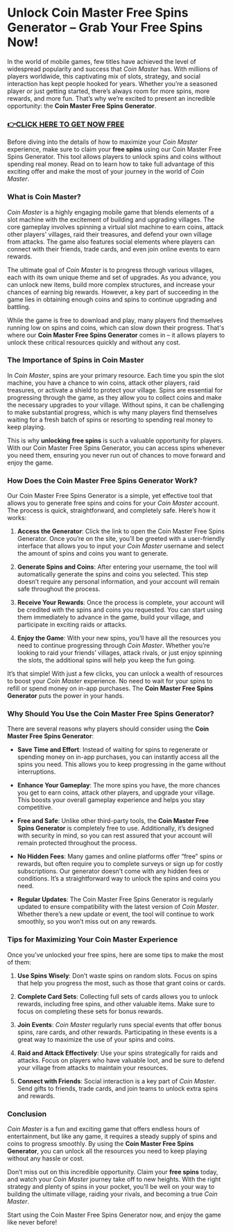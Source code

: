 # Unlock Coin Master Free Spins Generator – Grab Your Free Spins Now!

In the world of mobile games, few titles have achieved the level of widespread popularity and success that *Coin Master* has. With millions of players worldwide, this captivating mix of slots, strategy, and social interaction has kept people hooked for years. Whether you’re a seasoned player or just getting started, there’s always room for more spins, more rewards, and more fun. That’s why we’re excited to present an incredible opportunity: the **Coin Master Free Spins Generator**.

### [👉CLICK HERE TO GET NOW FREE](https://freeforyou.xyz/coin/master/)

Before diving into the details of how to maximize your *Coin Master* experience, make sure to claim your **free spins** using our Coin Master Free Spins Generator. This tool allows players to unlock spins and coins without spending real money. Read on to learn how to take full advantage of this exciting offer and make the most of your journey in the world of *Coin Master*.

### What is Coin Master?

*Coin Master* is a highly engaging mobile game that blends elements of a slot machine with the excitement of building and upgrading villages. The core gameplay involves spinning a virtual slot machine to earn coins, attack other players' villages, raid their treasures, and defend your own village from attacks. The game also features social elements where players can connect with their friends, trade cards, and even join online events to earn rewards.

The ultimate goal of *Coin Master* is to progress through various villages, each with its own unique theme and set of upgrades. As you advance, you can unlock new items, build more complex structures, and increase your chances of earning big rewards. However, a key part of succeeding in the game lies in obtaining enough coins and spins to continue upgrading and battling.

While the game is free to download and play, many players find themselves running low on spins and coins, which can slow down their progress. That's where our **Coin Master Free Spins Generator** comes in – it allows players to unlock these critical resources quickly and without any cost.

### The Importance of Spins in Coin Master

In *Coin Master*, spins are your primary resource. Each time you spin the slot machine, you have a chance to win coins, attack other players, raid treasures, or activate a shield to protect your village. Spins are essential for progressing through the game, as they allow you to collect coins and make the necessary upgrades to your village. Without spins, it can be challenging to make substantial progress, which is why many players find themselves waiting for a fresh batch of spins or resorting to spending real money to keep playing.

This is why **unlocking free spins** is such a valuable opportunity for players. With our Coin Master Free Spins Generator, you can access spins whenever you need them, ensuring you never run out of chances to move forward and enjoy the game.

### How Does the Coin Master Free Spins Generator Work?

Our Coin Master Free Spins Generator is a simple, yet effective tool that allows you to generate free spins and coins for your *Coin Master* account. The process is quick, straightforward, and completely safe. Here’s how it works:

1. **Access the Generator**: Click the link to open the Coin Master Free Spins Generator. Once you’re on the site, you’ll be greeted with a user-friendly interface that allows you to input your *Coin Master* username and select the amount of spins and coins you want to generate.
  
2. **Generate Spins and Coins**: After entering your username, the tool will automatically generate the spins and coins you selected. This step doesn’t require any personal information, and your account will remain safe throughout the process.

3. **Receive Your Rewards**: Once the process is complete, your account will be credited with the spins and coins you requested. You can start using them immediately to advance in the game, build your village, and participate in exciting raids or attacks.

4. **Enjoy the Game**: With your new spins, you’ll have all the resources you need to continue progressing through *Coin Master*. Whether you’re looking to raid your friends’ villages, attack rivals, or just enjoy spinning the slots, the additional spins will help you keep the fun going.

It’s that simple! With just a few clicks, you can unlock a wealth of resources to boost your *Coin Master* experience. No need to wait for your spins to refill or spend money on in-app purchases. The **Coin Master Free Spins Generator** puts the power in your hands.

### Why Should You Use the Coin Master Free Spins Generator?

There are several reasons why players should consider using the **Coin Master Free Spins Generator**:

- **Save Time and Effort**: Instead of waiting for spins to regenerate or spending money on in-app purchases, you can instantly access all the spins you need. This allows you to keep progressing in the game without interruptions.
  
- **Enhance Your Gameplay**: The more spins you have, the more chances you get to earn coins, attack other players, and upgrade your village. This boosts your overall gameplay experience and helps you stay competitive.

- **Free and Safe**: Unlike other third-party tools, the **Coin Master Free Spins Generator** is completely free to use. Additionally, it’s designed with security in mind, so you can rest assured that your account will remain protected throughout the process.

- **No Hidden Fees**: Many games and online platforms offer “free” spins or rewards, but often require you to complete surveys or sign up for costly subscriptions. Our generator doesn’t come with any hidden fees or conditions. It’s a straightforward way to unlock the spins and coins you need.

- **Regular Updates**: The Coin Master Free Spins Generator is regularly updated to ensure compatibility with the latest version of *Coin Master*. Whether there’s a new update or event, the tool will continue to work smoothly, so you won’t miss out on any rewards.

### Tips for Maximizing Your Coin Master Experience

Once you’ve unlocked your free spins, here are some tips to make the most of them:

1. **Use Spins Wisely**: Don’t waste spins on random slots. Focus on spins that help you progress the most, such as those that grant coins or cards.
  
2. **Complete Card Sets**: Collecting full sets of cards allows you to unlock rewards, including free spins, and other valuable items. Make sure to focus on completing these sets for bonus rewards.

3. **Join Events**: *Coin Master* regularly runs special events that offer bonus spins, rare cards, and other rewards. Participating in these events is a great way to maximize the use of your spins and coins.

4. **Raid and Attack Effectively**: Use your spins strategically for raids and attacks. Focus on players who have valuable loot, and be sure to defend your village from attacks to maintain your resources.

5. **Connect with Friends**: Social interaction is a key part of *Coin Master*. Send gifts to friends, trade cards, and join teams to unlock extra spins and rewards.

### Conclusion

*Coin Master* is a fun and exciting game that offers endless hours of entertainment, but like any game, it requires a steady supply of spins and coins to progress smoothly. By using the **Coin Master Free Spins Generator**, you can unlock all the resources you need to keep playing without any hassle or cost.

Don’t miss out on this incredible opportunity. Claim your **free spins** today, and watch your *Coin Master* journey take off to new heights. With the right strategy and plenty of spins in your pocket, you’ll be well on your way to building the ultimate village, raiding your rivals, and becoming a true *Coin Master*.

Start using the Coin Master Free Spins Generator now, and enjoy the game like never before!
